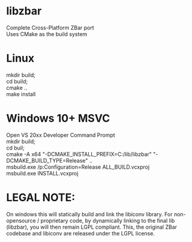 # libzbar
Complete Cross-Platform ZBar port <br />
Uses CMake as the build system <br />

# Linux
mkdir build; <br />
cd build; <br />
cmake .. <br />
make install <br />

# Windows 10+ MSVC
Open VS 20xx Developer Command Prompt <br />
mkdir build; <br />
cd buil; <br />
cmake -A x64 "-DCMAKE_INSTALL_PREFIX=C:/lib/libzbar" "-DCMAKE_BUILD_TYPE=Release" .. <br />
msbuild.exe /p:Configuration=Release ALL_BUILD.vcxproj <br />
msbuild.exe INSTALL.vcxproj <br />

# LEGAL NOTE: 
On windows this will statically build and link the libiconv library.
For non-opensource / proprietary code, by dynamically linking to the final lib (libzbar), you will then remain LGPL compliant. This, the original ZBar codebase and libiconv are released under the LGPL license.<br />


